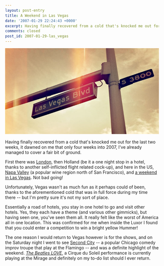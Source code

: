 ```yaml
---
layout: post-entry
title: A Weekend in Las Vegas
date: '2007-01-29 22:24:43 +0000'
excerpt: Having finally recovered from a cold that's knocked me out for the last two weeks, it dawned on me that only four weeks into 2007, I've already managed to cover a fair bit of ground.
comments: closed
post_id: 2007-01-29-las_vegas
---
```

![Las Vegas Boulevard](/assets/images/2007/01/las_vegas.jpg)

Having finally recovered from a cold that's knocked me out for the last two weeks, it dawned on me that only four weeks into 2007, I've already managed to cover a fair bit of ground.

First there was [London][1], then Holland (be it a one night stop in a hotel, thanks to another self-inflicted flight related cock-up), and here in the US, [Napa Valley][2] (a popular wine region north of San Francisco), and [a weekend in Las Vegas][3]. Not bad going!

Unfortunately, Vegas wasn't as much fun as it perhaps could of been, thanks to the aforementioned cold that was in full force during my time there -- but I'm pretty sure it's not my sort of place.

Essentially a road of hotels, you stay in one hotel to go and visit other hotels. Yes, they each have a theme (and various other gimmicks), but having seen one, you've seen them all. It really felt like the worst of America all in one location. This was confirmed for me when inside the Luxor I found that you could enter a competition to win a bright yellow Hummer!

The one reason I would return to Vegas however is for the shows, and on the Saturday night I went to see [Second City][5] -- a popular Chicago comedy improv troupe that play at the Flamingo -- and was a definite highlight of the weekend. <cite>[The Beatles LOVE][6]</cite>, a Cirque du Soleil performance is currently playing at the Mirage and definitely on my to-do list should I ever return.

[1]: http://flickr.com/photos/paulrobertlloyd/sets/72157622618039377/
[2]: http://flickr.com/photos/paulrobertlloyd/sets/72157622618265417/
[3]: http://flickr.com/photos/paulrobertlloyd/sets/72157622618472843/
[5]: http://www.secondcity.com/?id=theatres/lasvegas
[6]: http://www.mirage.com/entertainment/entertainment_cirque_du_soleil.aspx